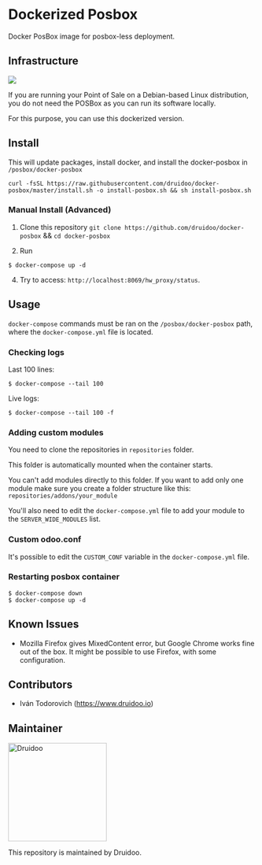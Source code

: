 # Dockerized Posbox

Docker PosBox image for posbox-less deployment.

## Infrastructure

![](https://raw.githubusercontent.com/druidoo/docker-posbox/master/readme/posboxless_setup.png)

If you are running your Point of Sale on a Debian-based Linux distribution,
you do not need the POSBox as you can run its software locally.

For this purpose, you can use this dockerized version.

## Install

This will update packages, install docker, and install the docker-posbox
in `/posbox/docker-posbox`

```
curl -fsSL https://raw.githubusercontent.com/druidoo/docker-posbox/master/install.sh -o install-posbox.sh && sh install-posbox.sh

```

### Manual Install (Advanced)

1. Clone this repository `git clone https://github.com/druidoo/docker-posbox` && `cd docker-posbox`

2. Run

```
$ docker-compose up -d
```

4. Try to access: `http://localhost:8069/hw_proxy/status`.

## Usage

`docker-compose` commands must be ran on the `/posbox/docker-posbox` path,
where the `docker-compose.yml` file is located.

### Checking logs


Last 100 lines:

```
$ docker-compose --tail 100
```

Live logs:

```
$ docker-compose --tail 100 -f
```

### Adding custom modules

You need to clone the repositories in `repositories` folder.

This folder is automatically mounted when the container starts.

You can't add modules directly to this folder. If you want to add only one module
make sure you create a folder structure like this: `repositories/addons/your_module`

You'll also need to edit the `docker-compose.yml` file to add your module to the
`SERVER_WIDE_MODULES` list.

### Custom odoo.conf

It's possible to edit the `CUSTOM_CONF` variable in the `docker-compose.yml` file.

### Restarting posbox container

```
$ docker-compose down
$ docker-compose up -d
```

## Known Issues

- Mozilla Firefox gives MixedContent error, but Google Chrome works fine out of the box.
It might be possible to use Firefox, with some configuration.

## Contributors

* Iván Todorovich (https://www.druidoo.io)

## Maintainer

<img src="https://www.druidoo.io/web/image/1136/druidoo14-09.png" 
alt="Druidoo" width="200"/>

This repository is maintained by Druidoo.


